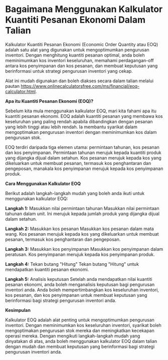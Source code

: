 Bagaimana Menggunakan Kalkulator Kuantiti Pesanan Ekonomi Dalam Talian
======================================================================

Kalkulator Kuantiti Pesanan Ekonomi (Economic Order Quantity atau EOQ) adalah satu alat yang digunakan untuk mengoptimumkan pengurusan inventori. Dengan menghitung kuantiti pesanan optimal, anda boleh meminimumkan kos inventori keseluruhan, memahami perdagangan-off antara kos penyimpanan dan kos pesanan, dan membuat keputusan yang berinformasi untuk strategi pengurusan inventori yang cekap.

Alat ini mudah digunakan dan boleh diakses secara dalam talian melalui pautan <https://www.onlinecalculatorsfree.com/ms/financial/eoq-calculator.html>.

**Apa itu Kuantiti Pesanan Ekonomi (EOQ)?**

Sebelum kita mula menggunakan kalkulator EOQ, mari kita fahami apa itu kuantiti pesanan ekonomi. EOQ adalah kuantiti pesanan yang membawa kos keseluruhan yang paling rendah apabila dibandingkan dengan pesanan yang lebih tinggi atau lebih rendah. Ia membantu syarikat dalam mengoptimakan pengurusan inventori dengan meminimumkan kos dalam pengurusan stok.

EOQ terdiri daripada tiga elemen utama: permintaan tahunan, kos pesanan dan kos penyimpanan. Permintaan tahunan merujuk kepada kuantiti produk yang dijangka dijual dalam setahun. Kos pesanan merujuk kepada kos yang dikeluarkan untuk membuat pesanan, termasuk kos penghantaran dan pengeposan, manakala kos penyimpanan merujuk kepada kos penyimpanan produk.

**Cara Menggunakan Kalkulator EOQ**

Berikut adalah langkah-langkah mudah yang boleh anda ikuti untuk menggunakan kalkulator EOQ:

**Langkah 1:** Masukkan nilai permintaan tahunan Masukkan nilai permintaan tahunan dalam unit. Ini merujuk kepada jumlah produk yang dijangka dijual dalam setahun.

**Langkah 2:** Masukkan kos pesanan Masukkan kos pesanan dalam mata wang. Kos pesanan merujuk kepada kos yang dikeluarkan untuk membuat pesanan, termasuk kos penghantaran dan pengeposan.

**Langkah 3:** Masukkan kos penyimpanan Masukkan kos penyimpanan dalam peratusan. Kos penyimpanan merujuk kepada kos penyimpanan produk.

**Langkah 4:** Tekan butang "Hitung" Tekan butang "Hitung" untuk mendapatkan kuantiti pesanan ekonomi.

**Langkah 5:** Analisis keputusan Setelah anda mendapatkan nilai kuantiti pesanan ekonomi, anda boleh menganalisis keputusan bagi pengurusan inventori anda. Anda boleh mempertimbangkan kos keseluruhan inventori, kos pesanan, dan kos penyimpanan untuk membuat keputusan yang berinformasi bagi strategi pengurusan inventori anda.

**Kesimpulan**

Kalkulator EOQ adalah alat penting untuk mengoptimumkan pengurusan inventori. Dengan meminimumkan kos keseluruhan inventori, syarikat boleh mengoptimakan pengurusan stok mereka dan meningkatkan kecekapan operasi mereka. Dengan mengikuti langkah-langkah mudah yang dinyatakan di atas, anda boleh menggunakan kalkulator EOQ dalam talian dengan mudah dan membuat keputusan yang berinformasi bagi strategi pengurusan inventori anda.
